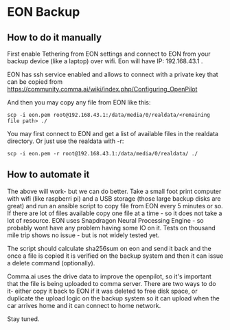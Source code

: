# EON Backup

## How to do it manually

First enable Tethering from EON settings and connect to EON from your backup device (like a laptop) over wifi. Eon will have IP: 192.168.43.1 . 

EON has ssh service enabled and allows to connect with a private key that can be copied from https://community.comma.ai/wiki/index.php/Configuring_OpenPilot

And then you may copy any file from EON like this:
```
scp -i eon.pem root@192.168.43.1:/data/media/0/realdata/<remaining file path> ./
```

You may first connect to EON and get a list of available files in the realdata directory. Or just use the realdata with -r:
```
scp -i eon.pem -r root@192.168.43.1:/data/media/0/realdata/ ./
```


## How to automate it

The above will work- but we can do better. Take a small foot print computer with wifi (like raspberri pi) and a USB storage (those large backup disks are great) and run an ansible script to copy file from EON every 5 minutes or so. If there are lot of files available copy one file at a time - so it does not take a lot of resource. EON uses Snapdragon Neural Processing Engine - so probably wont have any problem having some IO on it. Tests on thousand mile trip shows no issue - but is not widely tested yet.

The script should calculate sha256sum on eon and send it back and the once a file is copied it is verified on the backup system and then it can issue a delete command (optionally).

Comma.ai uses the drive data to improve the openpilot, so it's important that the file is being uploaded to comma server. There are two ways to do it- either copy it back to EON if it was deleted to free disk space, or duplicate the upload logic on the backup system so it can upload when the car arrives home and it can connect to home network.

Stay tuned.  
